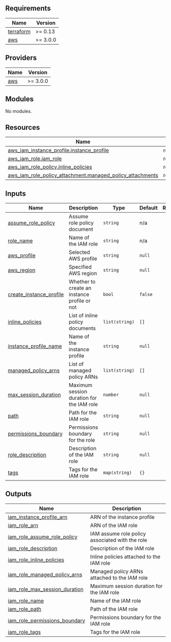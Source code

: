 <!-- BEGIN_TF_DOCS -->
## Requirements

| Name | Version |
|------|---------|
| <a name="requirement_terraform"></a> [terraform](#requirement\_terraform) | >= 0.13 |
| <a name="requirement_aws"></a> [aws](#requirement\_aws) | >= 3.0.0 |

## Providers

| Name | Version |
|------|---------|
| <a name="provider_aws"></a> [aws](#provider\_aws) | >= 3.0.0 |

## Modules

No modules.

## Resources

| Name | Type |
|------|------|
| [aws_iam_instance_profile.instance_profile](https://registry.terraform.io/providers/hashicorp/aws/latest/docs/resources/iam_instance_profile) | resource |
| [aws_iam_role.iam_role](https://registry.terraform.io/providers/hashicorp/aws/latest/docs/resources/iam_role) | resource |
| [aws_iam_role_policy.inline_policies](https://registry.terraform.io/providers/hashicorp/aws/latest/docs/resources/iam_role_policy) | resource |
| [aws_iam_role_policy_attachment.managed_policy_attachments](https://registry.terraform.io/providers/hashicorp/aws/latest/docs/resources/iam_role_policy_attachment) | resource |

## Inputs

| Name | Description | Type | Default | Required |
|------|-------------|------|---------|:--------:|
| <a name="input_assume_role_policy"></a> [assume\_role\_policy](#input\_assume\_role\_policy) | Assume role policy document | `string` | n/a | yes |
| <a name="input_role_name"></a> [role\_name](#input\_role\_name) | Name of the IAM role | `string` | n/a | yes |
| <a name="input_aws_profile"></a> [aws\_profile](#input\_aws\_profile) | Selected AWS profile | `string` | `null` | no |
| <a name="input_aws_region"></a> [aws\_region](#input\_aws\_region) | Specified AWS region | `string` | `null` | no |
| <a name="input_create_instance_profile"></a> [create\_instance\_profile](#input\_create\_instance\_profile) | Whether to create an instance profile or not | `bool` | `false` | no |
| <a name="input_inline_policies"></a> [inline\_policies](#input\_inline\_policies) | List of inline policy documents | `list(string)` | `[]` | no |
| <a name="input_instance_profile_name"></a> [instance\_profile\_name](#input\_instance\_profile\_name) | Name of the instance profile | `string` | `null` | no |
| <a name="input_managed_policy_arns"></a> [managed\_policy\_arns](#input\_managed\_policy\_arns) | List of managed policy ARNs | `list(string)` | `[]` | no |
| <a name="input_max_session_duration"></a> [max\_session\_duration](#input\_max\_session\_duration) | Maximum session duration for the IAM role | `number` | `null` | no |
| <a name="input_path"></a> [path](#input\_path) | Path for the IAM role | `string` | `null` | no |
| <a name="input_permissions_boundary"></a> [permissions\_boundary](#input\_permissions\_boundary) | Permissions boundary for the role | `string` | `null` | no |
| <a name="input_role_description"></a> [role\_description](#input\_role\_description) | Description of the IAM role | `string` | `null` | no |
| <a name="input_tags"></a> [tags](#input\_tags) | Tags for the IAM role | `map(string)` | `{}` | no |

## Outputs

| Name | Description |
|------|-------------|
| <a name="output_iam_instance_profile_arn"></a> [iam\_instance\_profile\_arn](#output\_iam\_instance\_profile\_arn) | ARN of the instance profile |
| <a name="output_iam_role_arn"></a> [iam\_role\_arn](#output\_iam\_role\_arn) | ARN of the IAM role |
| <a name="output_iam_role_assume_role_policy"></a> [iam\_role\_assume\_role\_policy](#output\_iam\_role\_assume\_role\_policy) | IAM assume role policy associated with the role |
| <a name="output_iam_role_description"></a> [iam\_role\_description](#output\_iam\_role\_description) | Description of the IAM role |
| <a name="output_iam_role_inline_policies"></a> [iam\_role\_inline\_policies](#output\_iam\_role\_inline\_policies) | Inline policies attached to the IAM role |
| <a name="output_iam_role_managed_policy_arns"></a> [iam\_role\_managed\_policy\_arns](#output\_iam\_role\_managed\_policy\_arns) | Managed policy ARNs attached to the IAM role |
| <a name="output_iam_role_max_session_duration"></a> [iam\_role\_max\_session\_duration](#output\_iam\_role\_max\_session\_duration) | Maximum session duration for the IAM role |
| <a name="output_iam_role_name"></a> [iam\_role\_name](#output\_iam\_role\_name) | Name of the IAM role |
| <a name="output_iam_role_path"></a> [iam\_role\_path](#output\_iam\_role\_path) | Path of the IAM role |
| <a name="output_iam_role_permissions_boundary"></a> [iam\_role\_permissions\_boundary](#output\_iam\_role\_permissions\_boundary) | Permissions boundary for the IAM role |
| <a name="output_iam_role_tags"></a> [iam\_role\_tags](#output\_iam\_role\_tags) | Tags for the IAM role |
<!-- END_TF_DOCS -->
